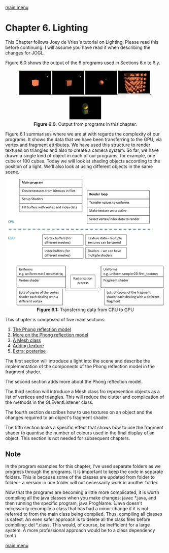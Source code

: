 [main menu](../README.md)

# Chapter 6. Lighting

This Chapter follows Joey de Vries's tutorial on Lighting. Please read this before continuing. I will assume you have read it when describing the changes for JOGL.

Figure 6.0 shows the output of the 6 programs used in Sections 6.x to 6.y.

<p align="center">
  <img src="ch6_img/ch6_light.png" alt="output from ch6_light" width="100">.<img src="ch6_img/ch6_light_phong.png" alt="output from ch6_light_phong" width="100">.<img src="ch6_img/ch6_mesh.png" alt="output from ch6_mesh" width="100">.<img src="ch6_img/ch6_posterise.png" alt="output from ch6_posterise" width="100">.<img src="ch6_img/ch6_texture.png" alt="output from ch6_texture" width="100"><br>
  <strong>Figure 6.0.</strong> Output from programs in this chapter.
</p>

Figure 6.1 summarises where we are at with regards the complexity of our programs. It shows the data that we have been transferring to the GPU, via vertex and fragment attributes. We have used this structure to render textures on triangles and also to create a camera system. So far, we have drawn a single kind of object in each of our programs, for example, one cube or 100 cubes. Today we will look at shading objects according to the position of a light. We'll also look at using different objects in the same scene.

<p align="center">
  <img src="ch6_img/ch6_CPU_to_GPU.png" alt="CPU to GPU" width="500"><br>
  <strong>Figure 6.1:</strong> Transferring data from CPU to GPU
</p>


This chapter is composed of five main sections:

1. [The Phong reflection model](ch6_1.md)
2. [More on the Phong reflection model](ch6_2.md)
3. [A Mesh class](ch6_3.md)
4. [Adding texture](ch6_4.md)
5. [Extra: posterise](ch6_5.md)

The first section will introduce a light into the scene and describe the implementation of the components of the Phong reflection model in the fragment shader.

The second section adds more about the Phong reflection model.

The third section will introduce a Mesh class fro represention objects as a list of vertices and triangles. This will reduce the clutter and complication of the methods in the GLEventListener class.

The fourth section describes how to use textures on an object and the changes required to an object's fragment shader.

The fifth section looks a specific effect that shows how to use the fragment shader to quantise the number of colours used in the final display of an object. This section is not needed for subsequent chapters.

## Note

In the program examples for this chapter, I've used separate folders as we progress through the programs. It is important to keep the code in separate folders. This is because some of the classes are updated from folder to folder - a version in one folder will not necessarily work in another folder.

Now that the programs are becoming a little more complicated, it is worth compiling all the java classes when you make changes: javac *.java, and then running the specific program, java ProgName. (Java doesn't necessarily recompile a class that has had a minor change if it is not referred to from the main class being compiled. Thus, compiling all classes is safest. An even safer approach is to delete all the class files before compiling: del *.class. This would, of course, be inefficient for a large system. A more professional approach would be to a class dependency tool.)

[main menu](../README.md)
